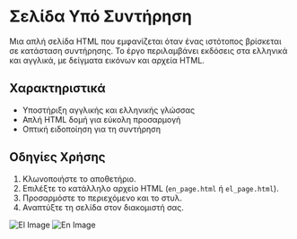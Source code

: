 # Σελίδα Υπό Συντήρηση

Μια απλή σελίδα HTML που εμφανίζεται όταν ένας ιστότοπος βρίσκεται σε κατάσταση συντήρησης. 
Το έργο περιλαμβάνει εκδόσεις στα ελληνικά και αγγλικά, με δείγματα εικόνων και αρχεία HTML.

## Χαρακτηριστικά
- Υποστήριξη αγγλικής και ελληνικής γλώσσας
- Απλή HTML δομή για εύκολη προσαρμογή
- Οπτική ειδοποίηση για τη συντήρηση

## Οδηγίες Χρήσης
1. Κλωνοποιήστε το αποθετήριο.
2. Επιλέξτε το κατάλληλο αρχείο HTML (`en_page.html` ή `el_page.html`).
3. Προσαρμόστε το περιεχόμενο και το στυλ.
4. Αναπτύξτε τη σελίδα στον διακομιστή σας.

![El Image](https://github.com/divhav/Under-Maintenance-Page/blob/main/el_page.PNG)
![En Image](https://github.com/divhav/Under-Maintenance-Page/blob/main/en_page.PNG)
